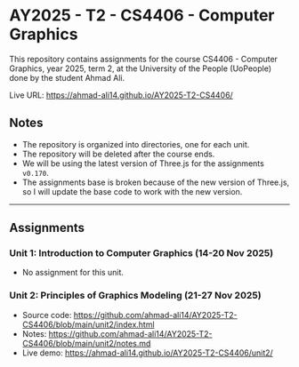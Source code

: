 # AY2025 - T2 - CS4406 - Computer Graphics

This repository contains assignments for the course CS4406 - Computer Graphics, year 2025, term 2, at the
University of the People (UoPeople) done by the student Ahmad Ali.

Live URL: <https://ahmad-ali14.github.io/AY2025-T2-CS4406/>

## Notes

- The repository is organized into directories, one for each unit.
- The repository will be deleted after the course ends.
- We will be using the latest version of Three.js for the assignments `v0.170`.
- The assignments base is broken because of the new version of Three.js, so I will update the base code to work
  with the new version.

---

## Assignments

### Unit 1: Introduction to Computer Graphics (14-20 Nov 2025)

- No assignment for this unit.

### Unit 2: Principles of Graphics Modeling (21-27 Nov 2025)

- Source code: <https://github.com/ahmad-ali14/AY2025-T2-CS4406/blob/main/unit2/index.html>
- Notes: <https://github.com/ahmad-ali14/AY2025-T2-CS4406/blob/main/unit2/notes.md>
- Live demo: <https://ahmad-ali14.github.io/AY2025-T2-CS4406/unit2/>
